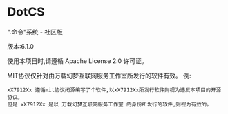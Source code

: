 # DotCS
".命令"系统 - 社区版

版本:6.1.0

使用本项目时,请遵循 Apache License 2.0 许可证。

MIT协议仅针对由万载幻梦互联网服务工作室所发行的软件有效。
例:
```
xX7912Xx 遵循mit协议闭源编写了个软件,以xX7912Xx所发行软件则视为违反本项目的开源协议。
但是 xX7912Xx 是以 万载幻梦互联网服务工作室 的身份所发行的软件,则视为有效的。
```
